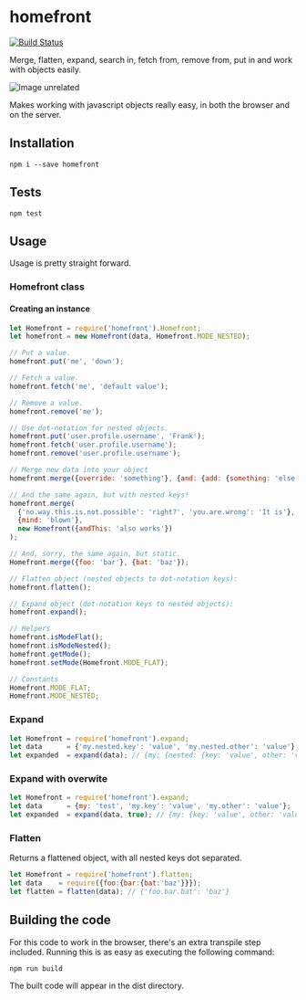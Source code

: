 # homefront
[![Build Status](https://travis-ci.org/SpoonX/homefront.svg?branch=master)](https://travis-ci.org/SpoonX/homefront)

Merge, flatten, expand, search in, fetch from, remove from, put in and work with objects easily.

![Image unrelated](./homefront.jpg)

Makes working with javascript objects really easy, in both the browser and on the server.

## Installation
`npm i --save homefront`

## Tests
`npm test`

## Usage
Usage is pretty straight forward.

### Homefront class

#### Creating an instance
```js
let Homefront = require('homefront').Homefront;
let homefront = new Homefront(data, Homefront.MODE_NESTED);

// Put a value.
homefront.put('me', 'down');

// Fetch a value.
homefront.fetch('me', 'default value');

// Remove a value.
homefront.remove('me');

// Use dot-notation for nested objects.
homefront.put('user.profile.username', 'Frank');
homefront.fetch('user.profile.username');
homefront.remove('user.profile.username');

// Merge new data into your object
homefront.merge({override: 'something'}, {and: {add: {something: 'else'}}});

// And the same again, but with nested keys!
homefront.merge(
  {'no.way.this.is.not.possible': 'right?', 'you.are.wrong': 'It is'},
  {mind: 'blown'},
  new Homefront({andThis: 'also works'})
);

// And, sorry, the same again, but static.
Homefront.merge({foo: 'bar'}, {bat: 'baz'});

// Flatten object (nested objects to dot-notation keys):
homefront.flatten();

// Expand object (dot-notation keys to nested objects):
homefront.expand();

// Helpers
homefront.isModeFlat();
homefront.isModeNested();
homefront.getMode();
homefront.setMode(Homefront.MODE_FLAT);

// Constants
Homefront.MODE_FLAT;
Homefront.MODE_NESTED;
```

### Expand
```js
let Homefront = require('homefront').expand;
let data      = {'my.nested.key': 'value', 'my.nested.other': 'value'};
let expanded  = expand(data); // {my: {nested: {key: 'value', other: 'value'}}}
```

### Expand with overwite
```js
let Homefront = require('homefront').expand;
let data      = {my: 'test', 'my.key': 'value', 'my.other': 'value'};
let expanded  = expand(data, true); // {my: {key: 'value', other: 'value'}}
```

### Flatten
Returns a flattened object, with all nested keys dot separated.

```js
let Homefront = require('homefront').flatten;
let data    = require({foo:{bar:{bat:'baz'}}});
let flatten = flatten(data); // {'foo.bar.bat': 'baz'}
```

## Building the code
For this code to work in the browser, there's an extra transpile step included.
Running this is as easy as executing the following command:

`npm run build`

The built code will appear in the dist directory.
